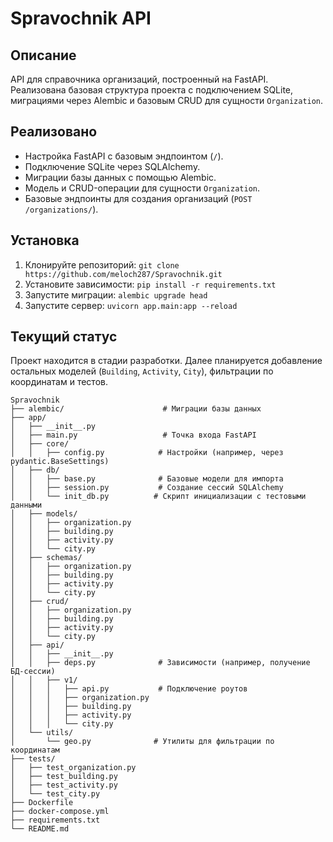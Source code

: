 
# Spravochnik API

## Описание
API для справочника организаций, построенный на FastAPI. Реализована базовая структура проекта с подключением SQLite, миграциями через Alembic и базовым CRUD для сущности `Organization`.

## Реализовано
- Настройка FastAPI с базовым эндпоинтом (`/`).
- Подключение SQLite через SQLAlchemy.
- Миграции базы данных с помощью Alembic.
- Модель и CRUD-операции для сущности `Organization`.
- Базовые эндпоинты для создания организаций (`POST /organizations/`).

## Установка
1. Клонируйте репозиторий: `git clone https://github.com/meloch287/Spravochnik.git`
2. Установите зависимости: `pip install -r requirements.txt`
3. Запустите миграции: `alembic upgrade head`
4. Запустите сервер: `uvicorn app.main:app --reload`

## Текущий статус
Проект находится в стадии разработки. Далее планируется добавление остальных моделей (`Building`, `Activity`, `City`), фильтрации по координатам и тестов.

```
Spravochnik
├── alembic/                      # Миграции базы данных
├── app/
│   ├── __init__.py
│   ├── main.py                   # Точка входа FastAPI
│   ├── core/
│   │   ├── config.py            # Настройки (например, через pydantic.BaseSettings)
│   ├── db/
│   │   ├── base.py              # Базовые модели для импорта
│   │   ├── session.py           # Создание сессий SQLAlchemy
│   │   └── init_db.py          # Скрипт инициализации с тестовыми данными
│   ├── models/
│   │   ├── organization.py
│   │   ├── building.py
│   │   ├── activity.py
│   │   └── city.py
│   ├── schemas/
│   │   ├── organization.py
│   │   ├── building.py
│   │   ├── activity.py
│   │   └── city.py
│   ├── crud/
│   │   ├── organization.py
│   │   ├── building.py
│   │   ├── activity.py
│   │   └── city.py
│   ├── api/
│   │   ├── __init__.py
│   │   ├── deps.py              # Зависимости (например, получение БД-сессии)
│   │   ├── v1/
│   │   │   ├── api.py           # Подключение роутов
│   │   │   ├── organization.py
│   │   │   ├── building.py
│   │   │   ├── activity.py
│   │   │   └── city.py
│   └── utils/
│       └── geo.py              # Утилиты для фильтрации по координатам
├── tests/
│   ├── test_organization.py
│   ├── test_building.py
│   ├── test_activity.py
│   └── test_city.py
├── Dockerfile
├── docker-compose.yml
├── requirements.txt
└── README.md
```
